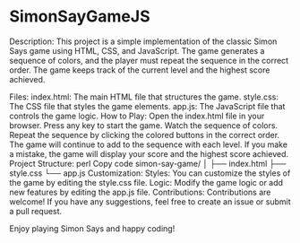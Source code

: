 # SimonSayGameJS
Description:
This project is a simple implementation of the classic Simon Says game using HTML, CSS, and JavaScript. The game generates a sequence of colors, and the player must repeat the sequence in the correct order. The game keeps track of the current level and the highest score achieved.

Files:
index.html: The main HTML file that structures the game.
style.css: The CSS file that styles the game elements.
app.js: The JavaScript file that controls the game logic.
How to Play:
Open the index.html file in your browser.
Press any key to start the game.
Watch the sequence of colors.
Repeat the sequence by clicking the colored buttons in the correct order.
The game will continue to add to the sequence with each level.
If you make a mistake, the game will display your score and the highest score achieved.
Project Structure:
perl
Copy code
simon-say-game/
│
├── index.html
├── style.css
└── app.js
Customization:
Styles: You can customize the styles of the game by editing the style.css file.
Logic: Modify the game logic or add new features by editing the app.js file.
Contributions:
Contributions are welcome! If you have any suggestions, feel free to create an issue or submit a pull request.

Enjoy playing Simon Says and happy coding!
